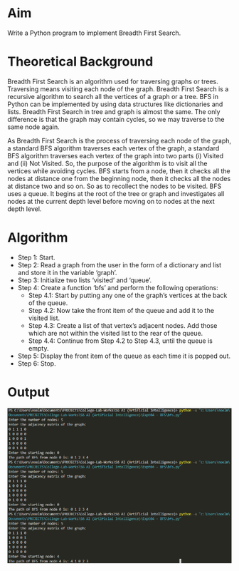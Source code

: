 # Aim
Write a Python program to implement Breadth First Search.

# Theoretical Background
Breadth First Search is an algorithm used for traversing graphs or trees. Traversing means visiting each node of the graph. Breadth First Search is a recursive algorithm to search all the vertices of a graph or a tree. BFS in
Python can be implemented by using data structures like dictionaries and lists. Breadth First Search in tree and graph is almost the same. The only difference is that the graph may contain cycles, so we may traverse to the same node
again.

As Breadth First Search is the process of traversing each node of the graph, a standard BFS algorithm traverses each vertex of the graph, a standard BFS algorithm traverses each vertex of the graph into two parts (i) Visited and
(ii) Not Visited. So, the purpose of the algorithm is to visit all the vertices while avoiding cycles. BFS starts from a node, then it checks all the nodes at distance one from the beginning node, then it checks all the nodes at distance two and so
on. So as to recollect the nodes to be visited. BFS uses a queue. It begins at the root of the tree or graph and investigates all nodes at the current depth level before moving on to nodes at the next depth level.

# Algorithm
- Step 1: Start.
- Step 2: Read a graph from the user in the form of a dictionary and list and store it in the variable ‘graph’.
- Step 3: Initialize two lists ‘visited’ and ‘queue’.
- Step 4: Create a function ‘bfs’ and perform the following operations:
   - Step 4.1: Start by putting any one of the graph’s vertices at the back of the queue.
   - Step 4.2: Now take the front item of the queue and add it to the visited list.
   - Step 4.3: Create a list of that vertex’s adjacent nodes. Add those which are not within the visited list to the rear of the queue.
   - Step 4.4: Continue from Step 4.2 to Step 4.3, until the queue is empty.
- Step 5: Display the front item of the queue as each time it is popped out.
- Step 6: Stop.

# Output
![bfs output](https://github.com/noelmathen/College-Lab-Works/blob/main/S6%20AI%20(Artificial%20Intelligence)/Expt04%20-%20BFS/bfs_output.png)
